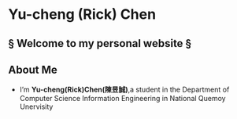 # Yu-cheng (Rick) Chen

## § Welcome to my personal website §

## About Me

* I’m **Yu-cheng(Rick)Chen(陳昱誠)**,a student in the Department of Computer Science Information Engineering in National Quemoy Unervisity
